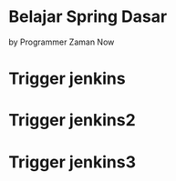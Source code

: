 # Belajar Spring Dasar

by Programmer Zaman Now

# Trigger jenkins
# Trigger jenkins2
# Trigger jenkins3
